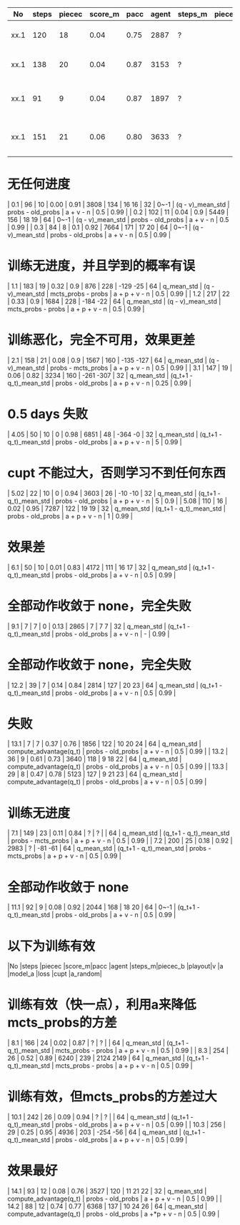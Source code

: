 |No     |steps  |piecec |score_m|pacc   |agent  |steps_m|piecec_b   |playout|v           |a                       |model_a             |loss           |cupt   |a_random|
| ----- | ----- | ----- | ----- | ----- | ----- | ----- | -----     | ----- | -----      | -----                  | -----              | -----         | ----- | -----  | 
| xx.1  | 120   | 18    | 0.04  | 0.75  | 2887  | ?     |           | 32    | q_mean_std | (q_t+1 - q_t)_mean_std | probs - old_probs  | a + v - n     | 0.25  | 0.99   |
| xx.1  | 138   | 20    | 0.04  | 0.87  | 3153  | ?     |           | 32    | q_mean_std | (q_t+1 - q_t)_mean_std | probs - mcts_probs | a + v - n     | 0.25  | 0.99   |
| xx.1  | 91    | 9     | 0.04  | 0.87  | 1897  | ?     |           | 32    | q_mean_std | (q_t+1 - q_t)_mean_std | old_probs - probs  | a + p + v - n | 0.25  | 0.99   |
| xx.1  | 151   | 21    | 0.06  | 0.80  | 3633  | ?     |           | 32    | q_mean_std | (q_t+1 - q_t)_mean_std | probs - old_probs  | a + p + v - n | 0.25  | 0.99   |

# 无任何进度
| 0.1  | 96     | 10    | 0.00  | 0.91  | 3808  | 134   | 16    16  | 32    | 0~-1       | (q - v)_mean_std       | probs - old_probs  | a + v - n     | 0.5   | 0.99   |
| 0.2  | 102    | 11    | 0.04  | 0.9   | 5449  | 156   | 18    19  | 64    | 0~-1       | (q - v)_mean_std       | probs - old_probs  | a + v - n     | 0.5   | 0.99   |
| 0.3  | 84     | 8     | 0.1   | 0.92  | 7664  | 171   | 17    20  | 64    | 0~-1       | (q - v)_mean_std       | probs - old_probs  | a + v - n     | 0.5   | 0.99   |

# 训练无进度，并且学到的概率有误
| 1.1   | 183   | 19    | 0.32  | 0.9   | 876   | 228   | -129 -25  | 64    | q_mean_std | (q - v)_mean_std       | mcts_probs - probs | a + p + v - n | 0.5   | 0.99   |
| 1.2   | 217   | 22    | 0.33  | 0.9   | 1684  | 228   | -184 -22  | 64    | q_mean_std | (q - v)_mean_std       | mcts_probs - probs | a + p + v - n | 0.5   | 0.99   |

# 训练恶化，完全不可用，效果更差
| 2.1   | 158   | 21    | 0.08  | 0.9   | 1567  | 160   | -135 -127 | 64    | q_mean_std | (q - v)_mean_std       | probs - mcts_probs | a + p + v - n | 0.5   | 0.99   |
| 3.1   | 147   | 19    | 0.06  | 0.82  | 3234  | 160   | -261 -307 | 32    | q_mean_std | (q_t+1 - q_t)_mean_std | probs - old_probs  | a + p + v - n | 0.25  | 0.99   |

# 0.5 days 失败
| 4.05  | 50    | 10    | 0     | 0.98  | 6851  | 48    | -364 -0   | 32    | q_mean_std | (q_t+1 - q_t)_mean_std | probs - old_probs  | a + p + v - n | 5     | 0.99   |

# cupt 不能过大，否则学习不到任何东西
| 5.02  | 22    | 10    | 0     | 0.94  | 3603  | 26    | -10 -10   | 32    | q_mean_std | (q_t+1 - q_t)_mean_std | probs - old_probs  | a + p + v - n | 5     | 0.9    |
| 5.08  | 110   | 16    | 0.02  | 0.95  | 7287  | 122   | 19   19   | 32    | q_mean_std | (q_t+1 - q_t)_mean_std | probs - old_probs  | a + p + v - n | 1     | 0.99   |

# 效果差
| 6.1   | 50    | 10    | 0.01  | 0.83  | 4172  | 111   | 16   17   | 32    | q_mean_std | (q_t+1 - q_t)_mean_std | probs - old_probs  | a + v - n     | 0.5   | 0.99   |
# 全部动作收敛于 none，完全失败
| 9.1   | 7     | 7     | 0     | 0.13  | 2865  | 7     | 7    7    | 32    | q_mean_std | (q_t+1 - q_t)_mean_std | probs - old_probs  | a + v - n     | -     | 0.99   |
# 全部动作收敛于 none，完全失败
| 12.2  | 39    | 7     | 0.14  | 0.84  | 2814  | 127   | 20    23  | 64    | q_mean_std | (q_t+1 - q_t)_mean_std | probs - old_probs  | a + v - n     | 0.5   | 0.99   |

# 失败
| 13.1  | 7     | 7     | 0.37  | 0.76  | 1856  | 122   | 10 20 24  | 64    | q_mean_std | compute_advantage(q_t) | probs - old_probs  | a + v - n     | 0.5   | 0.99   |
| 13.2  | 36    | 9     | 0.61  | 0.73  | 3640  | 118   | 9  18 22  | 64    | q_mean_std | compute_advantage(q_t) | probs - old_probs  | a + v - n     | 0.5   | 0.99   |
| 13.3  | 29    | 8     | 0.47  | 0.78  | 5123  | 127   | 9  21 23  | 64    | q_mean_std | compute_advantage(q_t) | probs - old_probs  | a + v - n     | 0.5   | 0.99   |

# 训练无进度
| 7.1   | 149   | 23    | 0.11  | 0.84  | ?     | ?     |           | 64    | q_mean_std | (q_t+1 - q_t)_mean_std | probs - mcts_probs | a + p + v - n | 0.5   | 0.99   |
| 7.2   | 200   | 25    | 0.18  | 0.92  | 2983  | ?     | -81 -61   | 64    | q_mean_std | (q_t+1 - q_t)_mean_std | probs - mcts_probs | a + p + v - n | 0.5   | 0.99   |

# 全部动作收敛于 none
| 11.1  | 92    | 9     | 0.08  | 0.92  | 2044  | 168   | 18    20  | 64    | 0~-1       | (q_t+1 - q_t)_mean_std | probs - old_probs  | a + v - n     | 0.5   | 0.99   |


# 以下为训练有效
|No     |steps  |piecec |score_m|pacc   |agent  |steps_m|piecec_b   |playout|v           |a                       |model_a             |loss           |cupt   |a_random|
# 训练有效（快一点），利用a来降低mcts_probs的方差
| 8.1   | 166   | 24    | 0.02  | 0.87  | ?     | ?     |           | 64    | q_mean_std | (q_t+1 - q_t)_mean_std | mcts_probs - probs | a + p + v - n | 0.5   | 0.99   |
| 8.3   | 254   | 26    | 0.52  | 0.89  | 6240  | 239   | 2124 2149 | 64    | q_mean_std | (q_t+1 - q_t)_mean_std | mcts_probs - probs | a + p + v - n | 0.5   | 0.99   |

# 训练有效，但mcts_probs的方差过大
| 10.1  | 242   | 26    | 0.09  | 0.94  | ?     | ?     |           | 64    | q_mean_std | (q_t+1 - q_t)_mean_std | probs - old_probs  | a + p + v - n | 0.5   | 0.99   |
| 10.3  | 256   | 29    | 0.25  | 0.95  | 4936  | 203   | -254 -56  | 64    | q_mean_std | (q_t+1 - q_t)_mean_std | probs - old_probs  | a + p + v - n | 0.5   | 0.99   |

# 效果最好
| 14.1  | 93    | 12    | 0.08  | 0.76  | 3527  | 120   | 11 21 22  | 32    | q_mean_std | compute_advantage(q_t) | probs - old_probs  | a + p + v - n | 0.5   | 0.99   |
| 14.2  | 88    | 12    | 0.74  | 0.77  | 6368  | 137   | 10 24 26  | 64    | q_mean_std | compute_advantage(q_t) | probs - old_probs  | a +*p + v - n | 0.5   | 0.99   |
















